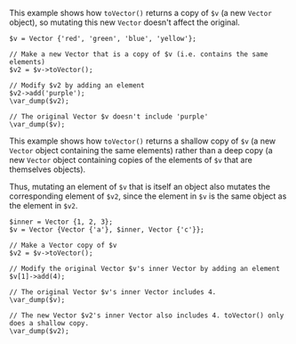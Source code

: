 This example shows how `toVector()` returns a copy of `$v` (a new `Vector` object), so mutating this new `Vector` doesn't affect the original.

```basic-usage.hack
$v = Vector {'red', 'green', 'blue', 'yellow'};

// Make a new Vector that is a copy of $v (i.e. contains the same elements)
$v2 = $v->toVector();

// Modify $v2 by adding an element
$v2->add('purple');
\var_dump($v2);

// The original Vector $v doesn't include 'purple'
\var_dump($v);
```

This example shows how `toVector()` returns a shallow copy of `$v` (a new `Vector` object containing the same elements)
rather than a deep copy (a new `Vector` object containing copies of the elements of `$v` that are themselves objects).

Thus, mutating an element of `$v` that is itself an object also mutates the corresponding element of `$v2`, since the element in `$v`
is the same object as the element in `$v2`.

```shallow-copy.hack
$inner = Vector {1, 2, 3};
$v = Vector {Vector {'a'}, $inner, Vector {'c'}};

// Make a Vector copy of $v
$v2 = $v->toVector();

// Modify the original Vector $v's inner Vector by adding an element
$v[1]->add(4);

// The original Vector $v's inner Vector includes 4.
\var_dump($v);

// The new Vector $v2's inner Vector also includes 4. toVector() only does a shallow copy.
\var_dump($v2);
```
